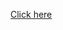
<i class="fa fa-logo ws-hover-text-green" style="position: relative; z-index: 1; color: #04aa6d; font-size: 36px !important" aria-hidden="true"></i>

<a href="https://www.w3schools.com/jsref/dom_obj_style.asp">Click here</a>